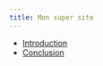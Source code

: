 ```yaml
---
title: Mon super site
---
```

<ul>
<li><a href="intro.md">Introduction</a></li>
<li><a href="conclu.md">Conclusion</a></li>
</ul>

